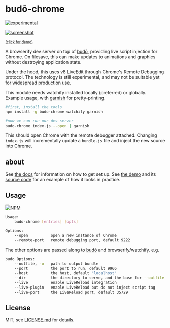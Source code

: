 # budō-chrome

[![experimental](http://badges.github.io/stability-badges/dist/experimental.svg)](http://github.com/badges/stability-badges)

[![screenshot](http://i.imgur.com/LJP7d9I.png)](https://www.youtube.com/watch?v=cfgeN3G_Gl0)

<sup>[(click for demo)](https://www.youtube.com/watch?v=cfgeN3G_Gl0)</sup>

A browserify dev server on top of [budō](https://github.com/mattdesl/budo), providing live script injection for Chrome. On filesave, this can make updates to animations and graphics without destroying application state. 

Under the hood, this uses v8 LiveEdit through Chrome's Remote Debugging protocol. The technology is still experimental, and may not be suitable yet for widespread production use. 

This module needs watchify installed locally (preferred) or globally. Example usage, with [garnish](https://github.com/mattdesl/garnish) for pretty-printing.

```sh
#first, install the tools
npm install -g budo-chrome watchify garnish

#now we can run our dev server
budo-chrome index.js --open | garnish
```

This should open Chrome with the remote debugger attached. Changing `index.js` will incrementally update a `bundle.js` file and inject the new source into Chrome. 

## about

See [the docs](docs/README.md) for information on how to get set up. See [the demo](https://www.youtube.com/watch?v=cfgeN3G_Gl0) and its [source code](https://github.com/mattdesl/budo-ball-example) for an example of how it looks in practice. 

## Usage

[![NPM](https://nodei.co/npm/budo-chrome.png)](https://www.npmjs.com/package/budo-chrome)

```sh
Usage:
    budo-chrome [entries] [opts]

Options:
    --open          open a new instance of Chrome
    --remote-port   remote debugging port, default 9222
```

The other options are passed along to [budō](https://github.com/mattdesl/budo) and browserify/watchify. e.g.

```sh
budo Options:
    --outfile, -o   path to output bundle
    --port          the port to run, default 9966
    --host          the host, default "localhost"
    --dir           the directory to serve, and the base for --outfile
    --live          enable LiveReload integration
    --live-plugin   enable LiveReload but do not inject script tag
    --live-port     the LiveReload port, default 35729
```

## License

MIT, see [LICENSE.md](http://github.com/mattdesl/budo-chrome/blob/master/LICENSE.md) for details.
